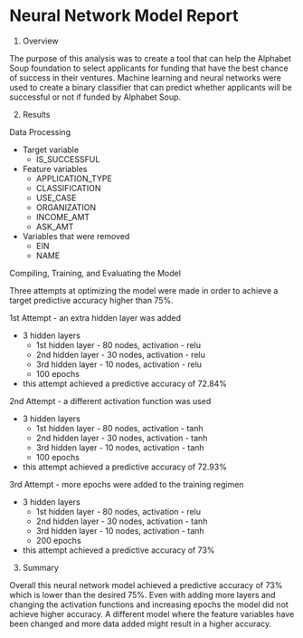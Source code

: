 # Neural Network Model Report

1. Overview 

The purpose of this analysis was to create a tool that can help the Alphabet Soup foundation to select applicants for funding that have the best chance of success in their ventures. Machine learning and neural networks were used to create a binary classifier that can predict whether applicants will be successful or not if funded by Alphabet Soup.

2. Results

Data Processing

- Target variable
    - IS_SUCCESSFUL
- Feature variables
    - APPLICATION_TYPE
    - CLASSIFICATION
    - USE_CASE
    - ORGANIZATION
    - INCOME_AMT
    - ASK_AMT
- Variables that were removed
    - EIN
    - NAME

Compiling, Training, and Evaluating the Model

Three attempts at optimizing the model were made in order to achieve a target predictive accuracy higher than 75%.

1st Attempt - an extra hidden layer was added
- 3 hidden layers
    - 1st hidden layer - 80 nodes, activation - relu
    - 2nd hidden layer - 30 nodes, activation - relu
    - 3rd hidden layer - 10 nodes, activation - relu
    - 100 epochs
- this attempt achieved a predictive accuracy of 72.84%

2nd Attempt - a different activation function was used 
- 3 hidden layers
    - 1st hidden layer - 80 nodes, activation - tanh
    - 2nd hidden layer - 30 nodes, activation - tanh
    - 3rd hidden layer - 10 nodes, activation - tanh
    - 100 epochs
- this attempt achieved a predictive accuracy of 72.93%

3rd Attempt - more epochs were added to the training regimen
- 3 hidden layers
    - 1st hidden layer - 80 nodes, activation - relu
    - 2nd hidden layer - 30 nodes, activation - tanh
    - 3rd hidden layer - 10 nodes, activation - tanh
    - 200 epochs
- this attempt achieved a predictive accuracy of 73%

3. Summary
   
Overall this neural network model achieved a predictive accuracy of 73% which is lower than the desired 75%. Even with adding more layers and changing the activation functions and increasing epochs the model did not achieve higher accuracy. A different model where the feature variables have been changed and more data added might result in a higher accuracy.








